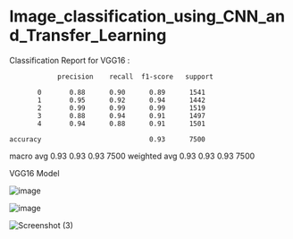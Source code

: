 # Image_classification_using_CNN_and_Transfer_Learning

Classification Report for VGG16  : 

                precision    recall  f1-score   support

           0       0.88      0.90      0.89      1541
           1       0.95      0.92      0.94      1442
           2       0.99      0.99      0.99      1519
           3       0.88      0.94      0.91      1497
           4       0.94      0.88      0.91      1501

    accuracy                           0.93      7500
   macro avg       0.93      0.93      0.93      7500
weighted avg       0.93      0.93      0.93      7500




VGG16 Model
	
![image](https://github.com/user-attachments/assets/b9a3f88a-6843-4c8f-a63f-c1f6b2c5c87c)

 
![image](https://github.com/user-attachments/assets/17011ea8-0e4f-499c-ad45-3fc27ec21f99)


![Screenshot (3)](https://github.com/user-attachments/assets/f83cf123-7139-484b-b13b-afec486a5b1c)




